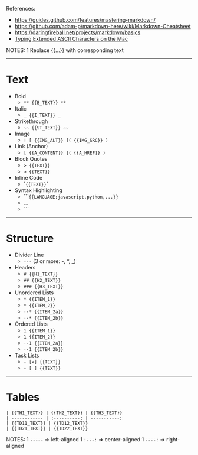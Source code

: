 References:
* https://guides.github.com/features/mastering-markdown/
* https://github.com/adam-p/markdown-here/wiki/Markdown-Cheatsheet
* https://daringfireball.net/projects/markdown/basics
* [Typing Extended ASCII Characters on the Mac](http://www.idautomation.com/kb/mac_ascii.html)

NOTES:
1 Replace {{...}} with corresponding text

---

# Text

* Bold
  * `** {{B_TEXT}} **`
* Italic
  * `_ {{I_TEXT}} _`
* Strikethrough
  * `~~ {{ST_TEXT}} ~~`
* Image
  * `! [ {{IMG_ALT}} ]( {{IMG_SRC}} )`
* Link (Anchor)
  * `[ {{A_CONTENT}} ]( {{A_HREF}} )`
* Block Quotes
  * `> {{TEXT}}`
  * `> {{TEXT}}`
* Inline Code
  * \``{{TEXT}}`\`
* Syntax Highlighting
  * \`\`\``{{LANGUAGE:javascript,python,...}}`
  * ...
  * \`\`\`

---

# Structure

* Divider Line
  * `---` (3 or more: \-, \*, \_)
* Headers
  * `# {{H1_TEXT}}`
  * `## {{H2_TEXT}}`
  * `### {{H3_TEXT}}`
* Unordered Lists
  * `* {{ITEM_1}}`
  * `* {{ITEM_2}}`
  * `··* {{ITEM_2a}}`
  * `··* {{ITEM_2b}}`
* Ordered Lists
  * `1 {{ITEM_1}}`
  * `1 {{ITEM_2}}`
  * `··1 {{ITEM_2a}}`
  * `··1 {{ITEM_2b}}`
* Task Lists
  * `- [x] {{TEXT}}`
  * `- [ ] {{TEXT}}`

---

# Tables

```
| {{TH1_TEXT}} | {{TH2_TEXT}} | {{TH3_TEXT}}
| ------------ | :----------: | -----------:
| {{TD11_TEXT}} | {{TD12_TEXT}}
| {{TD21_TEXT}} | {{TD22_TEXT}}
```

NOTES:
1 `-----` => left-aligned
1 `:---:` => center-aligned
1 `----:` => right-aligned

